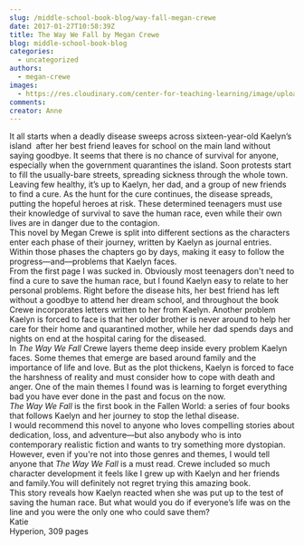 ```yaml
---
slug: /middle-school-book-blog/way-fall-megan-crewe
date: 2017-01-27T10:58:39Z
title: The Way We Fall by Megan Crewe
blog: middle-school-book-blog
categories:
  - uncategorized
authors:
  - megan-crewe
images:
  - https://res.cloudinary.com/center-for-teaching-learning/image/upload/v1637512947/The-Way-We-Fall-195x300.jpg.jpg
comments:
creator: Anne
---
```


 It all starts when a deadly disease sweeps across sixteen-year-old Kaelyn’s island  after her best friend leaves for school on the main land without saying goodbye. It seems that there is no chance of survival for anyone, especially when the government quarantines the island. Soon protests start to fill the usually-bare streets, spreading sickness through the whole town.<br />Leaving few healthy, it’s up to Kaelyn, her dad, and a group of new friends to find a cure. As the hunt for the cure continues, the disease spreads, putting the hopeful heroes at risk. These determined teenagers must use their knowledge of survival to save the human race, even while their own lives are in danger due to the contagion.<br />This novel by Megan Crewe is split into different sections as the characters enter each phase of their journey, written by Kaelyn as journal entries. Within those phases the chapters go by days, making it easy to follow the progress—and—problems that Kaelyn faces.<br />From the first page I was sucked in. Obviously most teenagers don't need to find a cure to save the human race, but I found Kaelyn easy to relate to her personal problems. Right before the disease hits, her best friend has left without a goodbye to attend her dream school, and throughout the book  Crewe incorporates letters written to her from Kaelyn. Another problem  Kaelyn is forced to face is that her older brother is never around to help her care for their home and quarantined mother, while her dad spends days and nights on end at the hospital caring for the diseased.<br />In <em>The Way We Fall</em> Crewe layers theme deep inside every problem Kaelyn faces. Some themes that emerge are based around family and the importance of life and love. But as the plot thickens, Kaelyn is forced to face the harshness of reality and must consider how to cope with death and anger. One of the main themes I found was is learning to forget everything bad you have ever done in the past and focus on the now.<br /><em>The Way We Fall</em> is the first book in the Fallen World: a series of four books that follows Kaelyn and her journey to stop the lethal disease.<br />I would recommend this novel to anyone who loves compelling stories about dedication, loss, and adventure—but also anybody who is into contemporary realistic fiction and wants to try something more dystopian. However, even if you're not into those genres and themes, I would tell anyone that <em>The Way We Fall</em> is a must read. Crewe included so much character development it feels like I grew up with Kaelyn and her friends and family.You will definitely not regret trying this amazing book.<br />This story reveals how Kaelyn reacted when she was put up to the test of saving the human race. But what would you do if everyone’s life was on the line and you were the only one who could save them?<br />Katie<br />Hyperion, 309 pages
